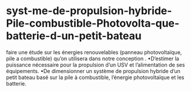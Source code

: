 # syst-me-de-propulsion-hybride-Pile-combustible-Photovolta-que-batterie-d-un-petit-bateau
 faire une étude sur les énergies renouvelables (panneau photovoltaïque, pile a combustible)  qu’on utilisera dans notre conception . •D’estimer la puissance nécessaire pour la propulsion d’un USV et l’alimentation de ses équipements. •De dimensionner un système de propulsion hybride d’un petit bateau basé sur la pile à combustible, l’énergie photovoltaïque et les batterie.
